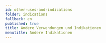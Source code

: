 ```yaml
---
id: other-uses-and-indications
folder: indications
fallback: en
published: true
title: Andere Verwendungen und Indikationen
menutitle: Andere Indikationen
---
```

